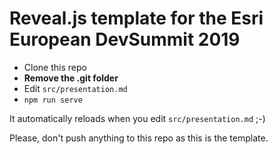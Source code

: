# Reveal.js template for the Esri European DevSummit 2019

- Clone this repo
- **Remove the .git folder**
- Edit `src/presentation.md`
- `npm run serve`

It automatically reloads when you edit `src/presentation.md` ;-)

Please, don't push anything to this repo as this is the template.
